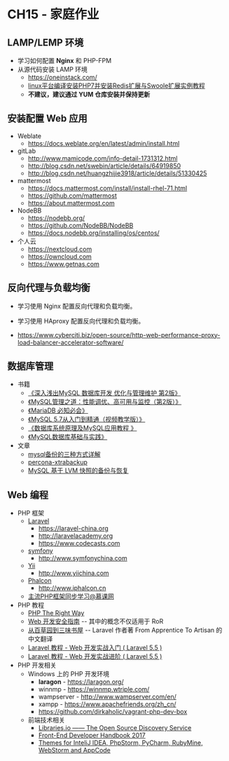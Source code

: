# CH15 - 家庭作业

## LAMP/LEMP 环境 

* 学习如何配置 **Nginx** 和 PHP-FPM
* 从源代码安装 LAMP 环境
  * https://oneinstack.com/
  * [linux平台编译安装PHP7并安装Redis扩展与Swoole扩展实例教程](http://www.jb51.net/article/93876.htm)
  * **不建议，建议通过 YUM 仓库安装并保持更新**


## 安装配置 Web 应用

* Weblate
  * https://docs.weblate.org/en/latest/admin/install.html
* gitLab
  * http://www.mamicode.com/info-detail-1731312.html
  * http://blog.csdn.net/swebin/article/details/64919850
  * http://blog.csdn.net/huangzhijie3918/article/details/51330425
* mattermost
  * https://docs.mattermost.com/install/install-rhel-71.html
  * https://github.com/mattermost
  * https://about.mattermost.com
* NodeBB
  * https://nodebb.org/
  * https://github.com/NodeBB/NodeBB
  * https://docs.nodebb.org/installing/os/centos/ 
* 个人云  
  * https://nextcloud.com
  * https://owncloud.com
  * https://www.getnas.com
  
## 反向代理与负载均衡

* 学习使用 Nginx 配置反向代理和负载均衡。
* 学习使用 HAproxy 配置反向代理和负载均衡。

* https://www.cyberciti.biz/open-source/http-web-performance-proxy-load-balancer-accelerator-software/

## 数据库管理

* 书籍
  * [《深入浅出MySQL 数据库开发 优化与管理维护 第2版》](https://item.jd.com/11381295.html)
  * [《MySQL管理之道：性能调优、高可用与监控（第2版）》](https://item.jd.com/11973797.html)
  * [《MariaDB 必知必会》](https://item.jd.com/11480057.html)
  * [《MySQL 5.7从入门到精通（视频教学版）》](https://item.jd.com/11979137.html)
  * [《数据库系统原理及MySQL应用教程 》](https://item.jd.com/11862586.html)
  * [《MySQL数据库基础与实践》](https://item.jd.com/12113257.html)
* 文章
  * [mysql备份的三种方式详解](http://www.jb51.net/article/41570.htm)
  * [percona-xtrabackup](https://www.percona.com/software/mysql-database/percona-xtrabackup)
  * [MySQL 基于 LVM 快照的备份与恢复](http://www.linuxidc.com/Linux/2015-04/116238.htm)

## Web 编程

* PHP 框架
  * [Laravel](https://laravel.com/)
    * https://laravel-china.org
    * http://laravelacademy.org
    * https://www.codecasts.com
  * [symfony](http://symfony.com)
    * http://www.symfonychina.com
  * [Yii](http://www.yiiframework.com/)
    * http://www.yiichina.com
  * [Phalcon](https://phalconphp.com/)
    * http://www.iphalcon.cn
  * [主流PHP框架同步学习@慕课网](http://www.imooc.com/topic/phpframe?mc_marking=1fdf2ad3cd559d3c043eb5562300bc7c&mc_channel=bdphpkj)
* PHP 教程
  * [PHP The Right Way](http://laravel-china.github.io/php-the-right-way/)
  * [Web 开发安全指南](http://guides.rubyonrails.org/security.html) -- 其中的概念不仅适用于 RoR
  * [从百草园到三味书屋](https://huanghua581.github.io/FATA/)  -- Laravel 作者著 From Apprentice To Artisan 的中文翻译
  * [Laravel 教程 - Web 开发实战入门 ( Laravel 5.5 ) ](https://fsdhub.com/books/laravel-essential-training-5.5)
  * [Laravel 教程 - Web 开发实战进阶 ( Laravel 5.5 ) ](https://fsdhub.com/books/laravel-intermediate-training-5.5)
* PHP 开发相关
  * Windows 上的 PHP 开发环境
    * **laragon** - https://laragon.org/
    * winnmp - https://winnmp.wtriple.com/
    * wampserver - http://www.wampserver.com/en/
    * xampp - https://www.apachefriends.org/zh_cn/
    * https://github.com/dirkaholic/vagrant-php-dev-box
  * 前端技术相关 
    * [Libraries.io —— The Open Source Discovery Service](https://libraries.io/)
    * [Front-End Developer Handbook 2017](https://www.gitbook.com/book/frontendmasters/front-end-handbook-2017/details)
    * [Themes for InteliJ IDEA, PhpStorm, PyCharm, RubyMine, WebStorm and AppCode](http://www.riaway.com/)

